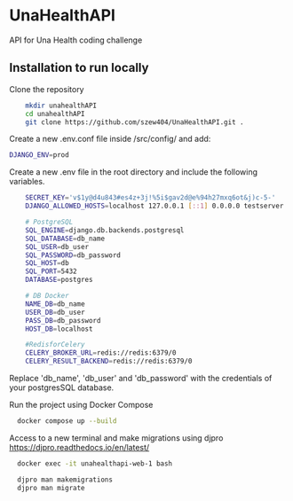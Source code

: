 
# UnaHealthAPI

API for Una Health coding challenge


## Installation to run locally

Clone the repository

```bash
    mkdir unahealthAPI
    cd unahealthAPI
    git clone https://github.com/szew404/UnaHealthAPI.git .
```

Create a new .env.conf file inside /src/config/ and add:

```bash
DJANGO_ENV=prod
```

Create a new .env file in the root directory and include the following variables.

```bash
    SECRET_KEY='v$1y@d4u843#es4z+3j!%5i$gav2d@e%94h27mxq6ot&j)c-5-'
    DJANGO_ALLOWED_HOSTS=localhost 127.0.0.1 [::1] 0.0.0.0 testserver

    # PostgreSQL
    SQL_ENGINE=django.db.backends.postgresql
    SQL_DATABASE=db_name
    SQL_USER=db_user
    SQL_PASSWORD=db_password
    SQL_HOST=db
    SQL_PORT=5432
    DATABASE=postgres

    # DB Docker
    NAME_DB=db_name
    USER_DB=db_user
    PASS_DB=db_password
    HOST_DB=localhost

    #RedisforCelery
    CELERY_BROKER_URL=redis://redis:6379/0
    CELERY_RESULT_BACKEND=redis://redis:6379/0
```
    
Replace 'db_name', 'db_user' and 'db_password' with the credentials of your postgresSQL database.

Run the project using Docker Compose

```bash
  docker compose up --build
```

Access to a new terminal and make migrations using djpro https://djpro.readthedocs.io/en/latest/

```bash
  docker exec -it unahealthapi-web-1 bash
```

```bash
  djpro man makemigrations
  djpro man migrate
```